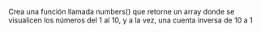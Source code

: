 Crea una función llamada numbers() que retorne un array donde se visualicen los números del 1 al 10, y a la vez, una cuenta inversa de 10 a 1

